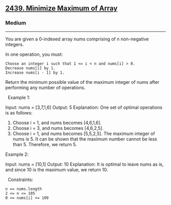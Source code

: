 <h2><a href="https://leetcode.com/problems/minimize-maximum-of-array/">2439. Minimize Maximum of Array</a></h2><h3>Medium</h3><hr>You are given a 0-indexed array nums comprising of n non-negative integers.

In one operation, you must:


	Choose an integer i such that 1 <= i < n and nums[i] > 0.
	Decrease nums[i] by 1.
	Increase nums[i - 1] by 1.


Return the minimum possible value of the maximum integer of nums after performing any number of operations.

 
Example 1:

Input: nums = [3,7,1,6]
Output: 5
Explanation:
One set of optimal operations is as follows:
1. Choose i = 1, and nums becomes [4,6,1,6].
2. Choose i = 3, and nums becomes [4,6,2,5].
3. Choose i = 1, and nums becomes [5,5,2,5].
The maximum integer of nums is 5. It can be shown that the maximum number cannot be less than 5.
Therefore, we return 5.


Example 2:

Input: nums = [10,1]
Output: 10
Explanation:
It is optimal to leave nums as is, and since 10 is the maximum value, we return 10.


 
Constraints:


	n == nums.length
	2 <= n <= 105
	0 <= nums[i] <= 109

